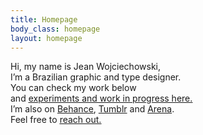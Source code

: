 ```yaml
---
title: Homepage
body_class: homepage
layout: homepage
---
```


Hi, my name is Jean Wojciechowski,<br /> I’m a Brazilian graphic and type designer.<br />You can check my work below<br />and <a href="/wip"><u>experiments and work in progress here.</u></a><br />I’m also on <a href="{{ site.links.behance }}">Behance</a>, <a href="{{ site.links.tumblr }}">Tumblr</a> and <a href="{{ site.links.arena }}">Arena</a>.<br />
Feel free to <a href="mailto:woj.jean@gmail.com"><u>reach out.</u></a>